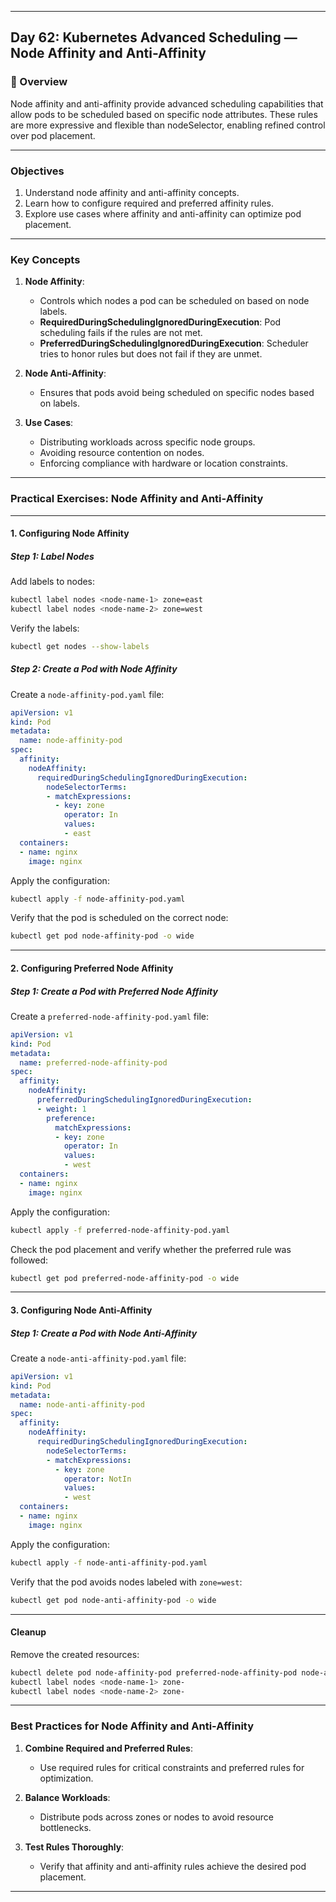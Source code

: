 ﻿---

## Day 62: Kubernetes Advanced Scheduling — Node Affinity and Anti-Affinity

### 📘 Overview

Node affinity and anti-affinity provide advanced scheduling capabilities that allow pods to be scheduled based on specific node attributes. These rules are more expressive and flexible than nodeSelector, enabling refined control over pod placement.

---

### Objectives

1. Understand node affinity and anti-affinity concepts.
2. Learn how to configure required and preferred affinity rules.
3. Explore use cases where affinity and anti-affinity can optimize pod placement.

---

### Key Concepts

1. **Node Affinity**:
   - Controls which nodes a pod can be scheduled on based on node labels.
   - **RequiredDuringSchedulingIgnoredDuringExecution**: Pod scheduling fails if the rules are not met.
   - **PreferredDuringSchedulingIgnoredDuringExecution**: Scheduler tries to honor rules but does not fail if they are unmet.

2. **Node Anti-Affinity**:
   - Ensures that pods avoid being scheduled on specific nodes based on labels.

3. **Use Cases**:
   - Distributing workloads across specific node groups.
   - Avoiding resource contention on nodes.
   - Enforcing compliance with hardware or location constraints.

---

### Practical Exercises: Node Affinity and Anti-Affinity

---

#### 1. Configuring Node Affinity

##### Step 1: Label Nodes
Add labels to nodes:
```bash
kubectl label nodes <node-name-1> zone=east
kubectl label nodes <node-name-2> zone=west
```

Verify the labels:
```bash
kubectl get nodes --show-labels
```

##### Step 2: Create a Pod with Node Affinity
Create a `node-affinity-pod.yaml` file:
```yaml
apiVersion: v1
kind: Pod
metadata:
  name: node-affinity-pod
spec:
  affinity:
    nodeAffinity:
      requiredDuringSchedulingIgnoredDuringExecution:
        nodeSelectorTerms:
        - matchExpressions:
          - key: zone
            operator: In
            values:
            - east
  containers:
  - name: nginx
    image: nginx
```

Apply the configuration:
```bash
kubectl apply -f node-affinity-pod.yaml
```

Verify that the pod is scheduled on the correct node:
```bash
kubectl get pod node-affinity-pod -o wide
```

---

#### 2. Configuring Preferred Node Affinity

##### Step 1: Create a Pod with Preferred Node Affinity
Create a `preferred-node-affinity-pod.yaml` file:
```yaml
apiVersion: v1
kind: Pod
metadata:
  name: preferred-node-affinity-pod
spec:
  affinity:
    nodeAffinity:
      preferredDuringSchedulingIgnoredDuringExecution:
      - weight: 1
        preference:
          matchExpressions:
          - key: zone
            operator: In
            values:
            - west
  containers:
  - name: nginx
    image: nginx
```

Apply the configuration:
```bash
kubectl apply -f preferred-node-affinity-pod.yaml
```

Check the pod placement and verify whether the preferred rule was followed:
```bash
kubectl get pod preferred-node-affinity-pod -o wide
```

---

#### 3. Configuring Node Anti-Affinity

##### Step 1: Create a Pod with Node Anti-Affinity
Create a `node-anti-affinity-pod.yaml` file:
```yaml
apiVersion: v1
kind: Pod
metadata:
  name: node-anti-affinity-pod
spec:
  affinity:
    nodeAffinity:
      requiredDuringSchedulingIgnoredDuringExecution:
        nodeSelectorTerms:
        - matchExpressions:
          - key: zone
            operator: NotIn
            values:
            - west
  containers:
  - name: nginx
    image: nginx
```

Apply the configuration:
```bash
kubectl apply -f node-anti-affinity-pod.yaml
```

Verify that the pod avoids nodes labeled with `zone=west`:
```bash
kubectl get pod node-anti-affinity-pod -o wide
```

---

#### Cleanup

Remove the created resources:
```bash
kubectl delete pod node-affinity-pod preferred-node-affinity-pod node-anti-affinity-pod
kubectl label nodes <node-name-1> zone-
kubectl label nodes <node-name-2> zone-
```

---

### Best Practices for Node Affinity and Anti-Affinity

1. **Combine Required and Preferred Rules**:
   - Use required rules for critical constraints and preferred rules for optimization.

2. **Balance Workloads**:
   - Distribute pods across zones or nodes to avoid resource bottlenecks.

3. **Test Rules Thoroughly**:
   - Verify that affinity and anti-affinity rules achieve the desired pod placement.

---
